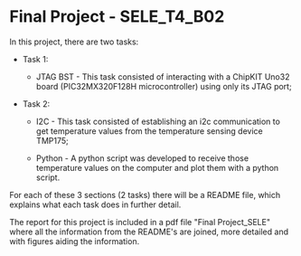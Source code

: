 # Final Project - SELE_T4_B02

In this project, there are two tasks:

* Task 1:

	* JTAG BST - This task consisted of interacting with a ChipKIT Uno32 board (PIC32MX320F128H microcontroller) using only its JTAG port;

* Task 2:

	* I2C - This task consisted of establishing an i2c communication to get temperature values from the temperature sensing device TMP175;

	* Python - A python script was developed to receive those temperature values on the computer and plot them with a python script.

For each of these 3 sections (2 tasks) there will be a README file, which explains what each task does in further detail.

The report for this project is included in a pdf file "Final Project_SELE" where all the information from the README's are joined, more detailed and with figures aiding the information.
